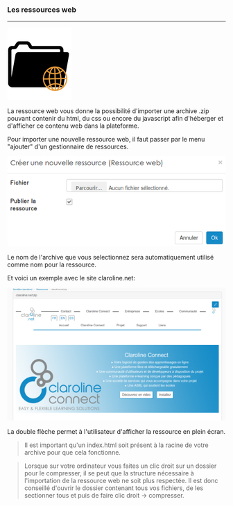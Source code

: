 ### Les ressources web 
---

![](images/ressources/Pack1_color1_claroline_web_resource.png)

La ressource web vous donne la possibilité d'importer une archive .zip pouvant contenir du html, du css ou encore du javascript afin d'héberger et d'afficher ce contenu web dans la plateforme. 

Pour importer une nouvelle ressource web, il faut passer par le menu "ajouter" d'un gestionnaire de ressources.

![](images/web-fig1.png)

Le nom de l'archive que vous selectionnez sera automatiquement utilisé comme nom pour la ressource.

Et voici un exemple avec le site claroline.net:

![](images/web-fig2.png)

La double flèche permet à l'utilisateur d'afficher la ressource en plein écran.

> Il est important qu'un index.html soit présent à la racine de votre archive pour que cela fonctionne. 

>Lorsque sur votre ordinateur vous faites un clic droit sur un dossier pour le compresser, il se peut que la structure nécessaire à l'importation de la ressource web ne soit plus respectée. Il est donc conseillé d'ouvrir le dossier contenant tous vos fichiers, de les sectionner tous et puis de faire clic droit -> compresser. 